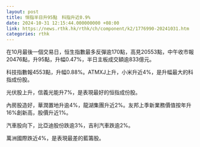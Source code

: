```yaml
---
layout: post
title: 恒指半日升95點　科指升近0.9%
date: 2024-10-31 12:15:44.000000000 +08:00
link: https://news.rthk.hk/rthk/ch/component/k2/1776990-20241031.htm
categories: rthk
---
```


在10月最後一個交易日，恒生指數最多反彈逾170點，高見20553點，中午收市報20476點，升95點，升幅0.47%，半日主板成交額逾833億元。

科技指數報4553點，升幅0.88%。ATMXJ上升，小米升近4%，是升幅最大的科指成份股。

光伏股上升，信義光能升7%，是表現最好的恒指成份股。

內房股造好，華潤置地升逾4%，龍湖集團升近2%。友邦上季新業務價值按年升16%創新高，股價升近1%。

汽車股向下，比亞迪股份跌逾3%，吉利汽車跌逾2%。

萬洲國際跌近4%，是表現最差的藍籌股。
